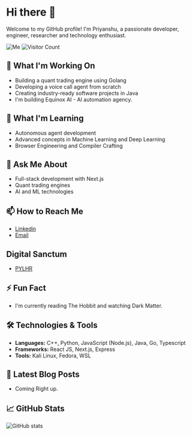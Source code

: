 # Hi there 👋

Welcome to my GitHub profile! I'm Priyanshu, a passionate developer, engineer, researcher and technology enthusiast.

![Me](https://avatars.githubusercontent.com/pylhr)
![Visitor Count](https://img.shields.io/badge/dynamic/json?color=success&label=visitors&query=value&url=https://api.countapi.xyz/hit/pylhr/pylhr)

## 🔭 What I'm Working On

- Building a quant trading engine using Golang
- Developing a voice call agent from scratch
- Creating industry-ready software projects in Java
- I'm building Equinox AI - AI automation agency.

## 🌱 What I'm Learning

- Autonomous agent development
- Advanced concepts in Machine Learning and Deep Learning
- Browser Engineering and Compiler Crafting

## 💬 Ask Me About

- Full-stack development with Next.js
- Quant trading engines
- AI and ML technologies

## 📫 How to Reach Me

- [Linkedin](https://www.linkedin.com/in/pylhr)
- [Email](mailto:priyanshulohar1@.com)

## Digital Sanctum
- [PYLHR](https://pylhr.vercel.app)

## ⚡ Fun Fact

- I'm currently reading The Hobbit and watching Dark Matter.

## 🛠 Technologies & Tools

- **Languages:** C++, Python, JavaScript (Node.js), Java, Go, Typescript
- **Frameworks:** React JS, Next.js, Express
- **Tools:** Kali Linux, Fedora, WSL

## 📝 Latest Blog Posts

<!-- BLOG-POST-LIST:START -->
- Coming Right up.
<!-- BLOG-POST-LIST:END -->

## 📈 GitHub Stats

![GitHub stats](https://github-readme-stats.vercel.app/api?username=pylhr&show_icons=true&theme=radical)

